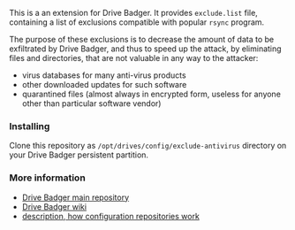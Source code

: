 This is a an extension for Drive Badger. It provides `exclude.list` file, containing a list of exclusions compatible with popular `rsync` program.

The purpose of these exclusions is to decrease the amount of data to be exfiltrated by Drive Badger, and thus to speed up the attack,
by eliminating files and directories, that are not valuable in any way to the attacker:

- virus databases for many anti-virus products
- other downloaded updates for such software
- quarantined files (almost always in encrypted form, useless for anyone other than particular software vendor)

### Installing

Clone this repository as `/opt/drives/config/exclude-antivirus` directory on your Drive Badger persistent partition.

### More information

- [Drive Badger main repository](https://github.com/drivebadger/drivebadger)
- [Drive Badger wiki](https://github.com/drivebadger/drivebadger/wiki)
- [description, how configuration repositories work](https://github.com/drivebadger/drivebadger/wiki/Configuration-repositories)

